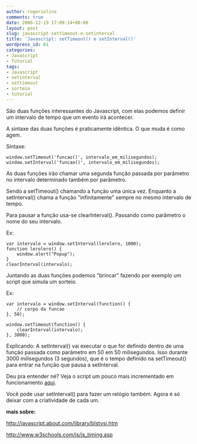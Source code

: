 ```yaml
---
author: rogeriolino
comments: true
date: 2006-12-19 17:09:14+00:00
layout: post
slug: javascript-settimeout-e-setinterval
title: 'Javascript: setTimeout() e setInterval()'
wordpress_id: 61
categories:
- Javascript
- Tutorial
tags:
- Javascript
- setinterval
- settimeout
- sorteio
- tutorial
---
```


São duas funções interessantes do Javascript, com elas podemos definir um intervalo de tempo que um evento irá acontecer.

A sintaxe das duas funções é praticamente idêntica. O que muda é como agem.

Sintaxe:

    
    
    window.setTimeout('funcao()', intervalo_em_milisegundos);
    window.setInterval('funcao()', intervalo_em_milisegundos);
    



As duas funções irão chamar uma segunda função passada por parâmetro no intervalo determinado também por parâmetro.

Sendo a setTimeout() chamando a função uma única vez. Enquanto a setInterval() chama a função "infinitamente" sempre no mesmo intervalo de tempo.

Para pausar a função usa-se clearInterval(). Passando como parâmetro o nome do seu intervalo.

Ex:

    
    
    var intervalo = window.setInterval(lerolero, 1000);
    function lerolero() {
        window.alert("Popup");
    }
    clearInterval(intervalo);
    



Juntando as duas funções podemos "brincar" fazendo por exemplo um script que simula um sorteio.

Ex:

    
    
    var intervalo = window.setInterval(function() {
        // corpo da funcao
    }, 50);
    
    window.setTimeout(function() {
        clearInterval(intervalo);
    }, 3000);
    



Explicando: A setInterval() vai executar o que for definido dentro de uma função passada como parâmetro em 50 em 50 milisegundos. Isso durante 3000 milisegundos (3 segundos), que é o tempo definido na setTimeout() para entrar na função que pausa a setInterval.

Deu pra entender né? Veja o script um pouco mais incrementado em funcionamento [aqui](http://dev.rogeriolino.com/exemplos/javascript/sorteio/index.html).

Você pode usar setInterval() para fazer um relógio também. Agora é só deixar com a criatividade de cada um.

**mais sobre:**

[http://javascript.about.com/library/blstvsi.htm ](http://javascript.about.com/library/blstvsi.htm)

[http://www.w3schools.com/js/js_timing.asp ](http://www.w3schools.com/js/js_timing.asp)
